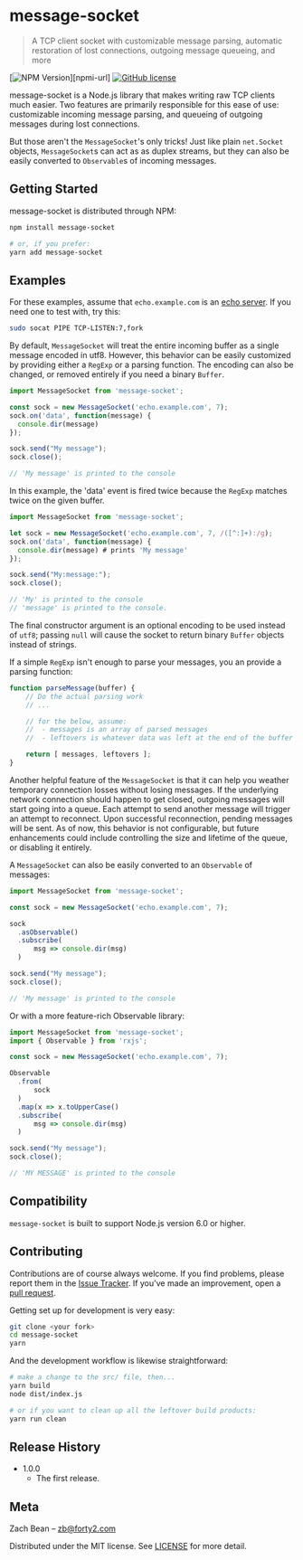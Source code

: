 # message-socket
> A TCP client socket with customizable message parsing, automatic restoration of lost connections, outgoing message queueing, and more

[![NPM Version][npm-image]][npmi-url]
[![GitHub license](https://img.shields.io/badge/license-MIT-blue.svg)](LICENSE.md)

message-socket is a Node.js library that makes writing raw TCP clients much easier.  Two features are primarily responsible for this ease of use: customizable incoming message parsing, and queueing of outgoing messages during lost connections.

But those aren't the `MessageSocket`'s only tricks! Just like plain `net.Socket` objects, `MessageSocket`s can act as as duplex streams, but they can also be easily converted to `Observable`s of incoming messages.

## Getting Started

message-socket is distributed through NPM:

```sh
npm install message-socket

# or, if you prefer:
yarn add message-socket
```

## Examples

For these examples, assume that `echo.example.com` is an [echo server](https://en.wikipedia.org/wiki/Echo_Protocol).  If you need one to test with, try this:

```sh
sudo socat PIPE TCP-LISTEN:7,fork
```

By default, `MessageSocket` will treat the entire incoming buffer as a single message encoded in utf8. However, this behavior can be easily customized by providing either a `RegExp` or a parsing function.  The encoding can also be changed, or removed entirely if you need a binary `Buffer`.

```javascript
import MessageSocket from 'message-socket';

const sock = new MessageSocket('echo.example.com', 7);
sock.on('data', function(message) {
  console.dir(message)
});

sock.send("My message");
sock.close();

// 'My message' is printed to the console
```

In this example, the 'data' event is fired twice because the `RegExp` matches twice on the given buffer.
```javascript
import MessageSocket from 'message-socket';

let sock = new MessageSocket('echo.example.com', 7, /([^:]+):/g);
sock.on('data', function(message) {
  console.dir(message) # prints 'My message'
});

sock.send("My:message:");
sock.close();

// 'My' is printed to the console
// 'message' is printed to the console.
```

The final constructor argument is an optional encoding to be used instead of `utf8`; passing `null` will cause the socket to return binary `Buffer` objects instead of strings.

If a simple `RegExp` isn't enough to parse your messages, you an provide a parsing function:
```javascript
function parseMessage(buffer) {
    // Do the actual parsing work
    // ...

    // for the below, assume:
    //  - messages is an array of parsed messages
    //  - leftovers is whatever data was left at the end of the buffer that does not represent an entire message

    return [ messages, leftovers ];
}
```

Another helpful feature of the `MessageSocket` is that it can help you weather temporary connection losses without losing messages.  If the underlying network connection should happen to get closed, outgoing messages will start going into a queue.  Each attempt to send another message will trigger an attempt to reconnect.  Upon successful reconnection, pending messages will be sent.  As of now, this behavior is not configurable, but future enhancements could include controlling the size and lifetime of the queue, or disabling it entirely.

A `MessageSocket` can also be easily converted to an `Observable` of messages:
```javascript
import MessageSocket from 'message-socket';

const sock = new MessageSocket('echo.example.com', 7);

sock
  .asObservable()
  .subscribe(
      msg => console.dir(msg)
  )

sock.send("My message");
sock.close();

// 'My message' is printed to the console
```

Or with a more feature-rich Observable library:

```javascript
import MessageSocket from 'message-socket';
import { Observable } from 'rxjs';

const sock = new MessageSocket('echo.example.com', 7);

Observable
  .from(
      sock
  )
  .map(x => x.toUpperCase()
  .subscribe(
      msg => console.dir(msg)
  )

sock.send("My message");
sock.close();

// 'MY MESSAGE' is printed to the console
```

## Compatibility

`message-socket` is built to support Node.js version 6.0 or higher.

## Contributing

Contributions are of course always welcome.  If you find problems, please report them in the [Issue Tracker](http://www.github.com/forty2/message-socket/issues/).  If you've made an improvement, open a [pull request](http://www.github.com/forty2/message-socket/pulls).

Getting set up for development is very easy:
```sh
git clone <your fork>
cd message-socket
yarn
```

And the development workflow is likewise straightforward:
```sh
# make a change to the src/ file, then...
yarn build
node dist/index.js

# or if you want to clean up all the leftover build products:
yarn run clean
```

## Release History

* 1.0.0
    * The first release.

## Meta

Zach Bean – zb@forty2.com

Distributed under the MIT license. See [LICENSE](LICENSE.md) for more detail.

[npm-image]: https://img.shields.io/npm/v/message-socket.svg?style=flat
[npm-url]: https://npmjs.org/package/message-socket
